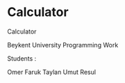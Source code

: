 # Calculator
Calculator

Beykent University Programming Work

Students :

Omer Faruk Taylan 
Umut
Resul
